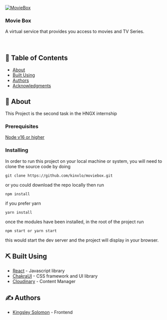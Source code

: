 <p >
  <a href="" rel="noopener">
 <img src="https://res.cloudinary.com/kingsleysolomon/image/upload/v1694438853/hng/Logo_dwxste.png" alt="MovieBox"></a>
</p>

<h3>Movie Box</h3>
<p> A virtual service that provides you access to movies and TV Series.
    <br>
    <br>
    <br>
</p>

## 📝 Table of Contents

- [About](#about)
- [Built Using](#built_using)
- [Authors](#authors)
- [Acknowledgments](#acknowledgement)

## 🧐 About <a name = "about"></a>

This Project is the second task in the HNGX internship

### Prerequisites

[Node v16 or higher](https://nodejs.org/en/)

### Installing

In order to run this project on your local machine or system, you will need to clone the source code by doing

```
git clone https://github.com/kinxlo/moviebox.git
```

or you could download the repo locally then run

```
npm install
```

if you prefer yarn

```
yarn install
```

once the modules have been installed, in the root of the project run

```
npm start or yarn start
```

this would start the dev server and the project will display in your browser.
<!-- See [deployment](#deployment) for notes on how to deploy the project on a live system. -->

<!-- ## 🚀 Deployment <a name = "deployment"></a>

Add additional notes about how to deploy this on a live system. -->

## ⛏️ Built Using <a name = "built_using"></a>

- [React](https://reactjs.org/) - Javascript library
- [ChakraUI](https://chakra-ui.com/) - CSS framework and UI library
- [Cloudinary](https://cloudinary.com/) - Content Manager

## ✍️ Authors <a name = "authors"></a>

- [Kingsley Solomon](https://github.com/kinxlo) - Frontend
